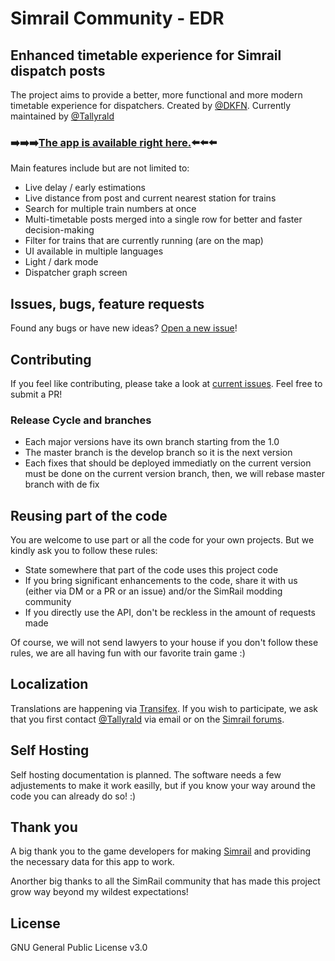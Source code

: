 # Simrail Community - EDR

## Enhanced timetable experience for Simrail dispatch posts

The project aims to provide a better, more functional and more modern timetable experience for dispatchers. Created by [@DKFN](https://github.com/DKFN). Currently maintained by [@Tallyrald](https://github.com/Tallyrald)

### ➡️➡️➡️[The app is available right here.](https://edr.simrail.app/)⬅️⬅️⬅️

Main features include but are not limited to:

- Live delay / early estimations
- Live distance from post and current nearest station for trains
- Search for multiple train numbers at once
- Multi-timetable posts merged into a single row for better and faster decision-making
- Filter for trains that are currently running (are on the map)
- UI available in multiple languages
- Light / dark mode
- Dispatcher graph screen

## Issues, bugs, feature requests

Found any bugs or have new ideas? [Open a new issue](https://github.com/simrail/EDR/issues/new)!

## Contributing

If you feel like contributing, please take a look at [current issues](https://github.com/simrail/EDR/issues). Feel free to submit a PR!

### Release Cycle and branches

- Each major versions have its own branch starting from the 1.0
- The master branch is the develop branch so it is the next version
- Each fixes that should be deployed immediatly on the current version must be done on the current version branch, then, we will rebase master branch with de fix

## Reusing part of the code

You are welcome to use part or all the code for your own projects. But we kindly ask you to follow these rules:

- State somewhere that part of the code uses this project code
- If you bring significant enhancements to the code, share it with us (either via DM or a PR or an issue) and/or the SimRail modding community
- If you directly use the API, don't be reckless in the amount of requests made

Of course, we will not send lawyers to your house if you don't follow these rules, we are all having fun with our favorite train game :)

## Localization

Translations are happening via [Transifex](https://www.transifex.com/simrail-community/edr). If you wish to participate, we ask that you first contact [@Tallyrald](https://github.com/Tallyrald) via email or on the [Simrail forums](https://forum.simrail.eu/profile/782-crypter-emerald/).

## Self Hosting

Self hosting documentation is planned. The software needs a few adjustements to make it work easilly, but if you know your way around the code you can already do so! :)

## Thank you

A big thank you to the game developers for making [Simrail](https://store.steampowered.com/app/1422130/SimRail__The_Railway_Simulator/) and providing the necessary data for this app to work.

Anorther big thanks to all the SimRail community that has made this project grow way beyond my wildest expectations!

## License

GNU General Public License v3.0
